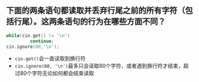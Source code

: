 ## 下面的两条语句都读取并丢弃行尾之前的所有字符（包括行尾）。这两条语句的行为在哪些方面不同？
```cpp
while(cin.get() != '\n')
         continue;
cin.ignore(80,'\n');
```

- `cin.get()`会一直读取到换行符
- `cin.ignore(80, '\n')`最多只会读取80个字符，或者遇到换行符才结束，超过80个字符无论如何都会结束读取
